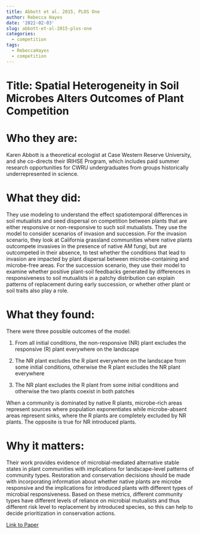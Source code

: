 ```yaml
---
title: Abbott et al. 2015, PLOS One
author: Rebecca Hayes
date: '2022-02-03'
slug: abbott-et-al-2015-plos-one
categories:
  - competition
tags:
  - RebeccaHayes
  - competition
---
```


# Title: Spatial Heterogeneity in Soil Microbes Alters Outcomes of Plant Competition

# Who they are:  
Karen Abbott is a theoretical ecologist at Case Western Reserve University, and she co-directs their IRIHSE Program, which includes paid summer research opportunities for CWRU undergraduates from groups historically underrepresented in science.  
  
# What they did:  
They use modeling to understand the effect spatiotemporal differences in soil mutualists and seed dispersal on competition between plants that are either responsive or non-responsive to such soil mutualists. They use the model to consider scenarios of invasion and succession. For the invasion scenario, they look at California grassland communities where native plants outcompete invasives in the presence of native AM fungi, but are outcompeted in their absence, to test whether the conditions that lead to invasion are impacted by plant dispersal between microbe-containing and microbe-free areas. For the succession scenario, they use their model to examine whether positive plant-soil feedbacks generated by differences in responsiveness to soil mutualists in a patchy distribution can explain patterns of replacement during early succession, or whether other plant or soil traits also play a role.  

# What they found:  
There were three possible outcomes of the model:   
1) From all initial conditions, the non-responsive (NR) plant excludes the responsive (R) plant everywhere on the landscape   

2) The NR plant excludes the R plant everywhere on the landscape from some initial conditions, otherwise the R plant excludes the NR plant everywhere  

3) The NR plant excludes the R plant from some initial conditions and otherwise the two plants coexist in both patches  

When a community is dominated by native R plants, microbe-rich areas represent sources where population exponentiates while microbe-absent areas represent sinks, where the R plants are completely excluded by NR plants. The opposite is true for NR introduced plants. 

# Why it matters:  
Their work provides evidence of microbial-mediated alternative stable states in plant communities with implications for landscape-level patterns of community types. Restoration and conservation decisions should be made with incorporating information about whether native plants are microbe responsive and the implications for introduced plants with different types of microbial responsiveness. Based on these metrics, different community types have different levels of reliance on microbial mutualists and thus different risk level to replacement by introduced species, so this can help to decide prioritization in conservation actions. 

[Link to Paper](https://journals.plos.org/plosone/article?id=10.1371/journal.pone.0125788)